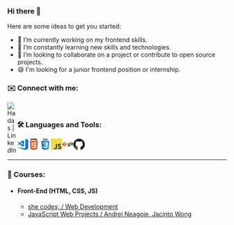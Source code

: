 ### Hi there 👋
Here are some ideas to get you started:

- 🔭 I’m currently working on my frontend skills.
- 🌱 I’m constantly learning new skills and technologies.
- 👯 I’m looking to collaborate on a project or contribute to open source projects.
- 😄 I'm looking for a junior frontend position or internship.


### ✉️ Connect with me:

[<img align="left" alt="Hadas | LinkedIn" width="22px" src="https://cdn.jsdelivr.net/npm/simple-icons@v3/icons/linkedin.svg" />][linkedin]
<br />

### 🛠 Languages and Tools:

<img align="left" alt="Visual Studio Code" width="26px" src="https://raw.githubusercontent.com/github/explore/80688e429a7d4ef2fca1e82350fe8e3517d3494d/topics/visual-studio-code/visual-studio-code.png" />
<img align="left" alt="HTML5" width="26px" src="https://raw.githubusercontent.com/github/explore/80688e429a7d4ef2fca1e82350fe8e3517d3494d/topics/html/html.png" />
<img align="left" alt="CSS3" width="26px" src="https://raw.githubusercontent.com/github/explore/80688e429a7d4ef2fca1e82350fe8e3517d3494d/topics/css/css.png" />
<img align="left" alt="JavaScript" width="26px" src="https://raw.githubusercontent.com/github/explore/80688e429a7d4ef2fca1e82350fe8e3517d3494d/topics/javascript/javascript.png" />
<img align="left" alt="Git" width="26px" src="https://raw.githubusercontent.com/github/explore/80688e429a7d4ef2fca1e82350fe8e3517d3494d/topics/git/git.png" />
<img align="left" alt="GitHub" width="26px" src="https://raw.githubusercontent.com/github/explore/78df643247d429f6cc873026c0622819ad797942/topics/github/github.png" />

<br />
<br />

---

### 📕 Courses:

<!-- COURSES-LIST:START -->
-   #### Front-End (HTML, CSS, JS)

    -   [she codes; / Web Development](https://she-codes.org/he/home-heb/)
    -   [JavaScript Web Projects / Andrei Neagoie, Jacinto Wong](https://www.udemy.com/course/javascript-web-projects-to-build-your-portfolio-resume/)

<!-- COURSES-LIST:END -->

[linkedin]: http://www.linkedin.com/in/hadas-kamin-2103b264/
